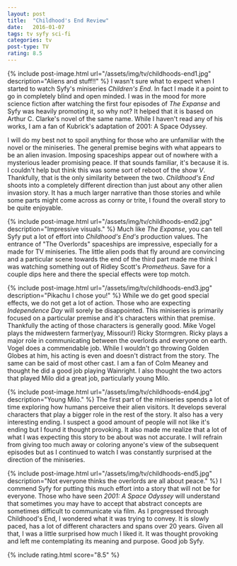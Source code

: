 ```yaml
---
layout: post
title:  "Childhood's End Review"
date:   2016-01-07
tags: tv syfy sci-fi
categories: tv
post-type: TV
rating: 8.5
---
```

{% include post-image.html url="/assets/img/tv/childhoods-end1.jpg" description="Aliens and stuff!!" %}
I wasn't sure what to expect when I started to watch Syfy's miniseries *Children's End*. In fact I made it a point to go in completely blind and open minded. I was in the mood for more science fiction after watching the first four episodes of *The Expanse* and Syfy was heavily promoting it, so why not? It helped that it is based on Arthur C. Clarke's novel of the same name. While I haven't read any of his works, I am a fan of Kubrick's adaptation of 2001: A Space Odyssey.

I will do my best not to spoil anything for those who are unfamiliar with the novel or the miniseries. The general premise begins with what appears to be an alien invasion. Imposing spaceships appear out of nowhere with a mysterious leader promising peace. If that sounds familiar, it's because it is. I couldn't help but think this was some sort of reboot of the show *V*. Thankfully, that is the only similarity between the two. *Childhood's End* shoots into a completely different direction than just about any other alien invasion story. It has a much larger narrative than those stories and while some parts might come across as corny or trite, I found the overall story to be quite enjoyable.

{% include post-image.html url="/assets/img/tv/childhoods-end2.jpg" description="Impressive visuals." %}
Much like *The Expanse*, you can tell Syfy put a lot of effort into *Childhood's End's* production values. The entrance of "The Overlords" spaceships are impressive, especially for a made for TV miniseries. The little alien pods that fly around are convincing and a particular scene towards the end of the third part made me think I was watching something out of Ridley Scott's *Prometheus*. Save for a couple dips here and there the special effects were top motch.

{% include post-image.html url="/assets/img/tv/childhoods-end3.jpg" description="Pikachu I chose you!" %}
While we do get good special effects, we do not get a lot of action. Those who are expecting *Independence Day* will sorely be disappointed. This miniseries is primarily focused on a particular premise and it's characters within that premise. Thankfully the acting of those characters is generally good. Mike Vogel plays the midwestern farmer(yay, Missouri!) Ricky Stormgren. Ricky plays a major role in communicating between the overlords and everyone on earth. Vogel does a commendable job. While I wouldn't go throwing Golden Globes at him, his acting is even and doesn't distract from the story. The same can be said of most other cast. I am a fan of Colm Meaney and thought he did a good job playing Wainright. I also thought the two actors that played Milo did a great job, particularly young Milo.

{% include post-image.html url="/assets/img/tv/childhoods-end4.jpg" description="Young Milo." %}
The first part of the miniseries spends a lot of time exploring how humans perceive their alien visitors. It develops several characters that play a bigger role in the rest of the story. It also has a very interesting ending. I suspect a good amount of people will not like it's ending but I found it thought provoking. It also made me realize that a lot of what I was expecting this story to be about was not accurate. I will refrain from giving too much away or coloring anyone's view of the subsequent episodes but as I continued to watch I was constantly surprised at the direction of the miniseries.

{% include post-image.html url="/assets/img/tv/childhoods-end5.jpg" description="Not everyone thinks the overlords are all about peace." %}
I commend Syfy for putting this much effort into a story that will not be for everyone. Those who have seen *2001: A Space Odyssey* will understand that sometimes you may have to accept that abstract concepts are sometimes difficult to communicate via film. As I progressed through Childhood's End, I wondered what it was trying to convey. It is slowly paced, has a lot of different characters and spans over 20 years. Given all that, I was a little surprised how much I liked it. It was thought provoking and left me contemplating its meaning and purpose.
Good job Syfy.

{% include rating.html score="8.5" %}
